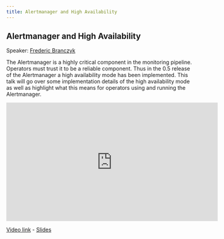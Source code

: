 ```yaml
---
title: Alertmanager and High Availability
---
```


## Alertmanager and High Availability

Speaker: [Frederic Branczyk](/2017-munich/speakers/frederic-branczyk/)

The Alertmanager is a highly critical component in the monitoring pipeline.  Operators must trust it to be a reliable component. Thus in the 0.5 release of the Alertmanager a high availability mode has been implemented. This talk will go over some implementation details of the high availability mode as well as highlight what this means for operators using and running the Alertmanager.

<iframe width="560" height="315" src="https://www.youtube.com/embed/i6Hmc0bKHAY" frameborder="0" allowfullscreen></iframe>

[Video link](https://youtu.be/i6Hmc0bKHAY) -
[Slides](/2017-munich/slides/alertmanager-and-high-availability.pdf)
